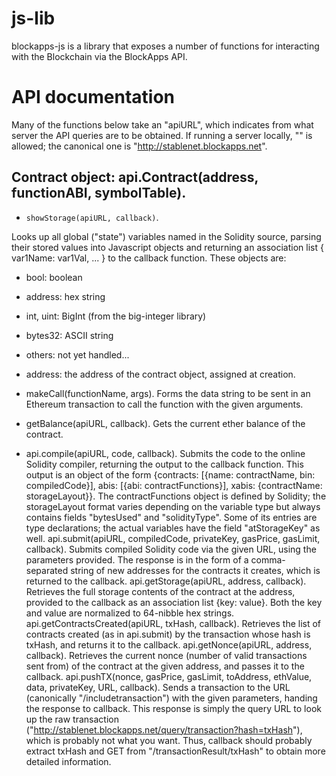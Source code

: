 # js-lib

blockapps-js is a library that exposes a number of functions for interacting with the Blockchain via the BlockApps API.

API documentation
========================

Many of the functions below take an "apiURL", which indicates from what server the API queries are to be obtained. If running a server locally, "" is allowed; the canonical one is "http://stablenet.blockapps.net".

Contract object: api.Contract(address, functionABI, symbolTable). 
-----------------------------------------------------------------
+ ```showStorage(apiURL, callback)```. 

Looks up all global ("state") variables named in the Solidity source, parsing their stored values into Javascript objects and returning an association list { var1Name: var1Val, ... } to the callback function. These objects are:

  + bool: boolean
  + address: hex string
  + int, uint: BigInt (from the big-integer library)
  + bytes32: ASCII string
  + others: not yet handled...
  + address: the address of the contract object, assigned at creation.

+ makeCall(functionName, args). Forms the data string to be sent in an Ethereum transaction to call the function with the given arguments.

+ getBalance(apiURL, callback). Gets the current ether balance of the contract.


+ api.compile(apiURL, code, callback). Submits the code to the online Solidity compiler, returning the output to the callback function. This output is an object of the form {contracts: [{name: contractName, bin: compiledCode}], abis: [{abi: contractFunctions}], xabis: {contractName: storageLayout}}. The contractFunctions object is defined by Solidity; the storageLayout format varies depending on the variable type but always contains fields "bytesUsed" and "solidityType". Some of its entries are type declarations; the actual variables have the field "atStorageKey" as well.
api.submit(apiURL, compiledCode, privateKey, gasPrice, gasLimit, callback). Submits compiled Solidity code via the given URL, using the parameters provided. The response is in the form of a comma-separated string of new addresses for the contracts it creates, which is returned to the callback.
api.getStorage(apiURL, address, callback). Retrieves the full storage contents of the contract at the address, provided to the callback as an association list {key: value}. Both the key and value are normalized to 64-nibble hex strings.
api.getContractsCreated(apiURL, txHash, callback). Retrieves the list of contracts created (as in api.submit) by the transaction whose hash is txHash, and returns it to the callback.
api.getNonce(apiURL, address, callback). Retrieves the current nonce (number of valid transactions sent from) of the contract at the given address, and passes it to the callback.
api.pushTX(nonce, gasPrice, gasLimit, toAddress, ethValue, data, privateKey, URL, callback). Sends a transaction to the URL (canonically "/includetransaction") with the given parameters, handing the response to callback. This response is simply the query URL to look up the raw transaction ("http://stablenet.blockapps.net/query/transaction?hash=txHash"), which is probably not what you want. Thus, callback should probably extract txHash and GET from "/transactionResult/txHash" to obtain more detailed information.